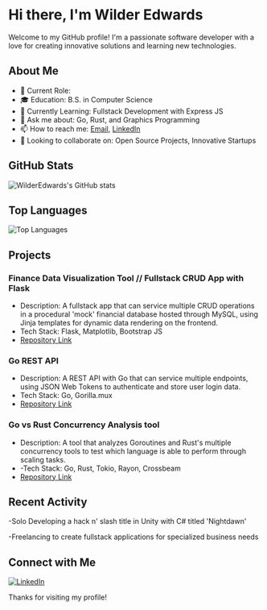 
# Hi there, I'm Wilder Edwards 

Welcome to my GitHub profile! I'm a passionate software developer with a love for creating innovative solutions and learning new technologies. 

## About Me

- 💼 Current Role: 
- 🎓 Education: B.S. in Computer Science
- 🌱 Currently Learning: Fullstack Development with Express JS
- 💬 Ask me about: Go, Rust, and Graphics Programming
- 📫 How to reach me: [Email](mailto:wilderedwards@gmail.com), [LinkedIn](https://www.linkedin.com/in/wilder-edwards/)
- 🔭 Looking to collaborate on: Open Source Projects, Innovative Startups

## GitHub Stats

![WilderEdwards's GitHub stats](https://github-readme-stats.vercel.app/api?username=WilderEdwards&show_icons=true&theme=radical)

## Top Languages

![Top Languages](https://github-readme-stats.vercel.app/api/top-langs/?username=WilderEdwards&layout=compact&theme=radical)

## Projects

### Finance Data Visualization Tool // Fullstack CRUD App with Flask
- Description: A fullstack app that can service multiple CRUD operations in a procedural 'mock' financial database hosted through MySQL, using Jinja templates for dynamic data rendering on the frontend.
- Tech Stack: Flask, Matplotlib, Bootstrap JS
- [Repository Link](https://github.com/WilderEdwards/Financial-Mock-DB)

### Go REST API
- Description: A REST API with Go that can service multiple endpoints, using JSON Web Tokens to authenticate and store user login data.
- Tech Stack: Go, Gorilla.mux
- [Repository Link](https://github.com/WilderEdwards/ecom-api-go)

### Go vs Rust Concurrency Analysis tool 
- Description: A tool that analyzes Goroutines and Rust's multiple concurrency tools to test which language is able to perform through scaling tasks.
- -Tech Stack: Go, Rust, Tokio, Rayon, Crossbeam
- [Repository Link](https://github.com/WilderEdwards/GoRustines)
## Recent Activity

<!--START_SECTION:activity-->
-Solo Developing a hack n' slash title in Unity with C# titled 'Nightdawn'

-Freelancing to create fullstack applications for specialized business needs
<!--END_SECTION:activity-->

## Connect with Me

[![LinkedIn](https://img.shields.io/badge/LinkedIn-0077B5?style=for-the-badge&logo=linkedin&logoColor=white)](https://www.linkedin.com/in/wilder-edwards-02607b2b8/)

Thanks for visiting my profile!



<!---
WilderEdwards/WilderEdwards is a ✨ special ✨ repository because its `README.md` (this file) appears on your GitHub profile.
You can click the Preview link to take a look at your changes.
--->
